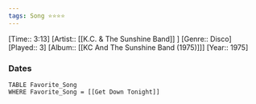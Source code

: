 ```yaml
---
tags: Song ⭐⭐⭐⭐ 
---
```

[Time:: 3:13]
[Artist:: [[K.C. & The Sunshine Band]] ]
[Genre:: Disco]
[Played:: 3]
[Album:: [[KC And The Sunshine Band (1975)]]]
[Year:: 1975]
### Dates
````dataview
TABLE Favorite_Song
WHERE Favorite_Song = [[Get Down Tonight]]
````